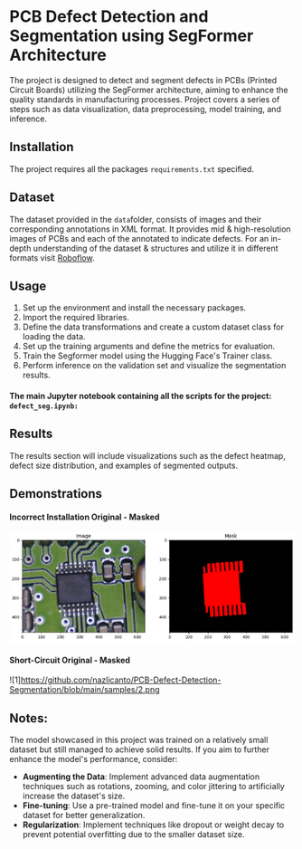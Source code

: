 # PCB Defect Detection and Segmentation using SegFormer Architecture

The project is designed to detect and segment defects in PCBs (Printed Circuit Boards) utilizing the  SegFormer architecture,  aiming to enhance the quality standards in manufacturing processes. Project covers a series of steps such as data visualization, data preprocessing, model training, and inference.

## Installation
The project requires all the packages `requirements.txt` specified.


## Dataset

The dataset provided in the `data`folder, consists of images and their corresponding annotations in XML format. It provides mid & high-resolution images of PCBs and each of the annotated to indicate defects. 
For an in-depth understanding of the dataset & structures and utilize it in different formats visit [Roboflow](https://universe.roboflow.com/diplom-qz7q6/defects-2q87r/dataset/16).

## Usage

1. Set up the environment and install the necessary packages. 
2. Import the required libraries. 
3. Define the data transformations and create a custom dataset class for loading the data. 
4. Set up the training arguments and define the metrics for evaluation.
5. Train the Segformer model using the Hugging Face's Trainer class.
6. Perform inference on the validation set and visualize the segmentation results.


#### The main Jupyter notebook containing all the scripts for the project: `defect_seg.ipynb:`


## Results

The results section will include visualizations such as the defect heatmap, defect size distribution, and examples of segmented outputs.


## Demonstrations

#### Incorrect Installation Original - Masked 
![2](https://github.com/nazlicanto/PCB-Defect-Detection-Segmentation/blob/main/samples/1.png)

#### Short-Circuit Original - Masked 
![1]https://github.com/nazlicanto/PCB-Defect-Detection-Segmentation/blob/main/samples/2.png


## Notes:
The model showcased in this project was trained on a relatively small dataset but still managed to achieve solid results. If you aim to further enhance the model's performance, consider:
- **Augmenting the Data**: Implement advanced data augmentation techniques such as rotations, zooming, and color jittering to artificially increase the dataset's size.
- **Fine-tuning**: Use a pre-trained model and fine-tune it on your specific dataset for better generalization.
- **Regularization**: Implement techniques like dropout or weight decay to prevent potential overfitting due to the smaller dataset size.





